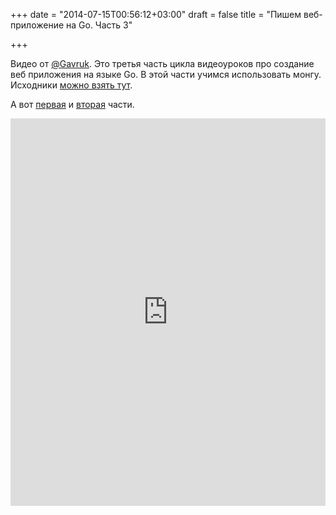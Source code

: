+++
date = "2014-07-15T00:56:12+03:00"
draft = false
title = "Пишем веб-приложение на Go. Часть 3"

+++

<p>Видео от <a href="https://twitter.com/Gavruk">@Gavruk</a>. Это третья часть цикла видеоуроков про создание веб приложения на языке Go. В этой части учимся использовать монгу. Исходники <a href="https://github.com/gavruk/go-blog-example/tree/part3">можно взять тут</a>.&nbsp;</p>

<p>А вот&nbsp;<a href="http://4gophers.com/video/pishem-veb-prilozhenie-na-go-chast-1-nethttp">первая</a> и <a href="http://4gophers.com/video/pishem-veb-prilozhenie-na-go-chast-2-martini-markdown">вторая</a> части.</p>
 <iframe width="100%" height="620" src="https://www.youtube.com/embed/53WkeeUVoTY" frameborder="0" allowfullscreen></iframe>
